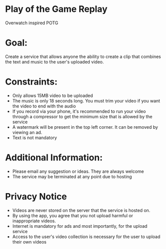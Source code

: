 # Play of the Game Replay
Overwatch inspired POTG

# Goal:
Create a service that allows anyone the ability to create a clip that combines the text and music to the user's uploaded video.

# Constraints:
- Only allows 15MB video to be uploaded
- The music is only 18 seconds long. You must trim your video if you want the video to end with the audio
- If you record via your phone, it's recommended to run your video through a compressor to get the minimum size that is allowed by the service
- A watermark will be present in the top left corner. It can be removed by viewing an ad.
- Text is not mandatory

# Additional Information:
- Please email any suggestion or ideas. They are always welcome
- The service may be terminated at any point due to hosting

# Privacy Notice
- Videos are never stored on the server that the service is hosted on.
- By using the app, you agree that you not upload harmful or inappropriate videos.
- Internet is mandatory for ads and most importantly, for the upload service
- Access to the user's video collection is necessary for the user to upload their own videos

